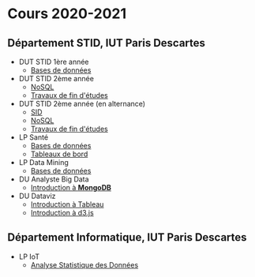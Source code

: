 # Cours 2020-2021

## Département STID, IUT Paris Descartes

- DUT STID 1ère année
    - [Bases de données](stid-1a--bd)
- DUT STID 2ème année
    - [NoSQL](stid-2afi--nosql)
    - [Travaux de fin d'études](stid-2afi--tfe)
- DUT STID 2ème année (en alternance)
    - [SID](stid-2afa--sid/)
    - [NoSQL](stid-2afa--nosql)
    - [Travaux de fin d'études](stid-2afa--tfe)
- LP Santé
    - [Bases de données](lp-sante--bd)
    - [Tableaux de bord](lp-sante--tdb)
- LP Data Mining
    - [Bases de données](lp-dm--bd)
- DU Analyste Big Data
    - [Introduction à **MongoDB**](du-abd)
- DU Dataviz
    - [Introduction à Tableau](du-dataviz/tableau)
    - [Introduction à d3.js](du-dataviz/d3js)    


## Département Informatique, IUT Paris Descartes

- LP IoT
    - [Analyse Statistique des Données](lp-iot--python-ds)

